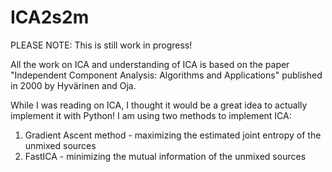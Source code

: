 # ICA2s2m

PLEASE NOTE: This is still work in progress!

All the work on ICA and understanding of ICA is based on the paper "Independent Component Analysis: Algorithms and Applications" published in 2000 by Hyvärinen and Oja.

While I was reading on ICA, I thought it would be a great idea to actually implement it with Python!
I am using two methods to implement ICA:
1. Gradient Ascent method - maximizing the estimated joint entropy of the unmixed sources
2. FastICA - minimizing the mutual information of the unmixed sources

